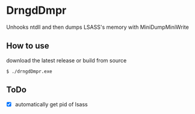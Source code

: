 # DrngdDmpr
Unhooks ntdll and then dumps LSASS's memory with MiniDumpMiniWrite

## How to use
download the latest release or build from source
```
$ ./drngdDmpr.exe
```

## ToDo
- [X] automatically get pid of lsass
